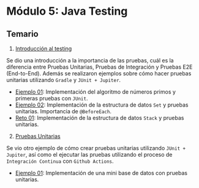 # Módulo 5: Java Testing

## Temario

1. [Introducción al testing](01-introduccion-testing)

Se dio una introducción a la importancia de las pruebas, cuál es la diferencia entre Pruebas Unitarias, Pruebas de Integración y Pruebas E2E (End-to-End). Además se realizaron ejemplos sobre cómo hacer pruebas unitarias utilizando `Gradle` y  `JUnit + Jupiter`.

* [Ejemplo 01](01-introduccion-testing/ejemplo01/): Implementación del algoritmo de números primos y primeras pruebas con `JUnit`.
* [Ejemplo 02](01-introduccion-testing/ejemplo02/): Implementación de la estructura de datos `Set` y pruebas unitarias. Importancia de `@BeforeEach`.
* [Reto 01](01-introduccion-testing/reto01/): Implementación de la estructura de datos `Stack` y pruebas unitarias.

2. [Pruebas Unitarias](02-unit-testing)

Se vio otro ejemplo de cómo crear pruebas unitarias utilizando `JUnit + Jupiter`, así como el ejecutar las pruebas utilizando el proceso de `Integración Continua` con `Github Actions`.

* [Ejemplo 01](02-unit-testing/ejemplo01/): Implementación de una mini base de datos con pruebas unitarias.
